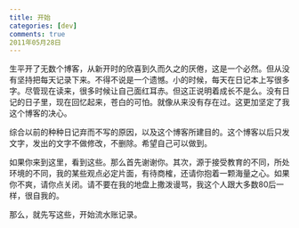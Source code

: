 ```yaml
---
title: 开始
categories: [dev]
comments: true
2011年05月28日
---
```

生平开了无数个博客，从新开时的欣喜到久而久之的厌倦，这是一个必然。但从没有坚持把每天记录下来。不得不说是一个遗憾。小的时候，每天在日记本上写很多字。尽管现在读来，很多时候让自己面红耳赤。但这正说明着成长不是么。没有日记的日子里，现在回忆起来，苍白的可怕。就像从来没有存在过。这更加坚定了我这个博客的决心。

综合以前的种种日记弃而不写的原因，以及这个博客所建目的。这个博客以后只发文字，发出的文字不做修改，不删除。希望自己可以做到。

如果你来到这里，看到这些。那么首先谢谢你。其次，源于接受教育的不同，所处环境的不同，我的某些观点必定片面，有待商榷，还请你抱着一颗海量之心。如果你不爽，请你点关闭。请不要在我的地盘上撒泼谩骂，我这个人跟大多数80后一样，很自我的。

那么，就先写这些，开始流水账记录。
